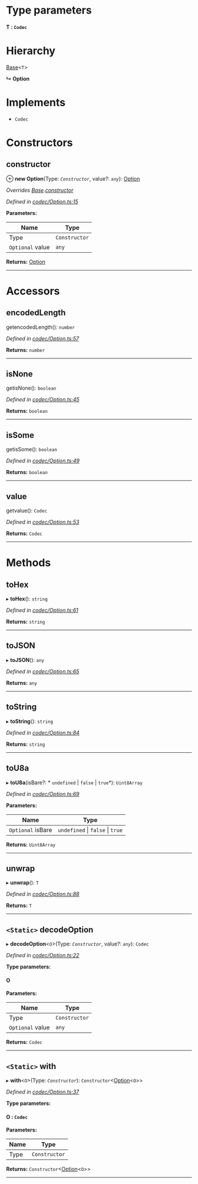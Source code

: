 

# Type parameters
#### T :  `Codec`
# Hierarchy

 [Base](_codec_base_.base.md)<`T`>

**↳ Option**

# Implements

* `Codec`

# Constructors

<a id="constructor"></a>

##  constructor

⊕ **new Option**(Type: *`Constructor`*, value?: *`any`*): [Option](_codec_option_.option.md)

*Overrides [Base](_codec_base_.base.md).[constructor](_codec_base_.base.md#constructor)*

*Defined in [codec/Option.ts:15](https://github.com/polkadot-js/api/blob/1a47d55/packages/types/src/codec/Option.ts#L15)*

**Parameters:**

| Name | Type |
| ------ | ------ |
| Type | `Constructor` |
| `Optional` value | `any` |

**Returns:** [Option](_codec_option_.option.md)

___

# Accessors

<a id="encodedlength"></a>

##  encodedLength

getencodedLength(): `number`

*Defined in [codec/Option.ts:57](https://github.com/polkadot-js/api/blob/1a47d55/packages/types/src/codec/Option.ts#L57)*

**Returns:** `number`

___
<a id="isnone"></a>

##  isNone

getisNone(): `boolean`

*Defined in [codec/Option.ts:45](https://github.com/polkadot-js/api/blob/1a47d55/packages/types/src/codec/Option.ts#L45)*

**Returns:** `boolean`

___
<a id="issome"></a>

##  isSome

getisSome(): `boolean`

*Defined in [codec/Option.ts:49](https://github.com/polkadot-js/api/blob/1a47d55/packages/types/src/codec/Option.ts#L49)*

**Returns:** `boolean`

___
<a id="value"></a>

##  value

getvalue(): `Codec`

*Defined in [codec/Option.ts:53](https://github.com/polkadot-js/api/blob/1a47d55/packages/types/src/codec/Option.ts#L53)*

**Returns:** `Codec`

___

# Methods

<a id="tohex"></a>

##  toHex

▸ **toHex**(): `string`

*Defined in [codec/Option.ts:61](https://github.com/polkadot-js/api/blob/1a47d55/packages/types/src/codec/Option.ts#L61)*

**Returns:** `string`

___
<a id="tojson"></a>

##  toJSON

▸ **toJSON**(): `any`

*Defined in [codec/Option.ts:65](https://github.com/polkadot-js/api/blob/1a47d55/packages/types/src/codec/Option.ts#L65)*

**Returns:** `any`

___
<a id="tostring"></a>

##  toString

▸ **toString**(): `string`

*Defined in [codec/Option.ts:84](https://github.com/polkadot-js/api/blob/1a47d55/packages/types/src/codec/Option.ts#L84)*

**Returns:** `string`

___
<a id="tou8a"></a>

##  toU8a

▸ **toU8a**(isBare?: * `undefined` &#124; `false` &#124; `true`*): `Uint8Array`

*Defined in [codec/Option.ts:69](https://github.com/polkadot-js/api/blob/1a47d55/packages/types/src/codec/Option.ts#L69)*

**Parameters:**

| Name | Type |
| ------ | ------ |
| `Optional` isBare |  `undefined` &#124; `false` &#124; `true`|

**Returns:** `Uint8Array`

___
<a id="unwrap"></a>

##  unwrap

▸ **unwrap**(): `T`

*Defined in [codec/Option.ts:88](https://github.com/polkadot-js/api/blob/1a47d55/packages/types/src/codec/Option.ts#L88)*

**Returns:** `T`

___
<a id="decodeoption"></a>

## `<Static>` decodeOption

▸ **decodeOption**<`O`>(Type: *`Constructor`*, value?: *`any`*): `Codec`

*Defined in [codec/Option.ts:22](https://github.com/polkadot-js/api/blob/1a47d55/packages/types/src/codec/Option.ts#L22)*

**Type parameters:**

#### O 
**Parameters:**

| Name | Type |
| ------ | ------ |
| Type | `Constructor` |
| `Optional` value | `any` |

**Returns:** `Codec`

___
<a id="with"></a>

## `<Static>` with

▸ **with**<`O`>(Type: *`Constructor`*): `Constructor`<[Option](_codec_option_.option.md)<`O`>>

*Defined in [codec/Option.ts:37](https://github.com/polkadot-js/api/blob/1a47d55/packages/types/src/codec/Option.ts#L37)*

**Type parameters:**

#### O :  `Codec`
**Parameters:**

| Name | Type |
| ------ | ------ |
| Type | `Constructor` |

**Returns:** `Constructor`<[Option](_codec_option_.option.md)<`O`>>

___

